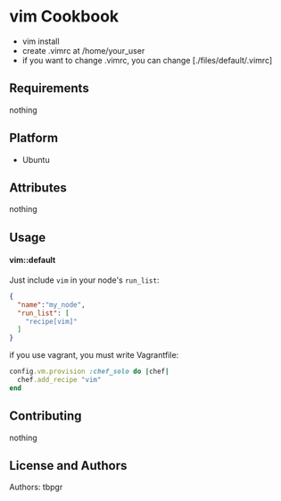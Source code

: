 vim Cookbook
==============
* vim install
* create .vimrc at /home/your_user
* if you want to change .vimrc, you can change [./files/default/.vimrc]

Requirements
------------
nothing

Platform
------------
* Ubuntu

Attributes
----------
nothing

Usage
-----
#### vim::default
Just include `vim` in your node's `run_list`:

```json
{
  "name":"my_node",
  "run_list": [
    "recipe[vim]"
  ]
}
```

if you use vagrant, you must write Vagrantfile:

```ruby
config.vm.provision :chef_solo do |chef|
  chef.add_recipe "vim"
end
```

Contributing
------------
nothing

License and Authors
-------------------
Authors: tbpgr

